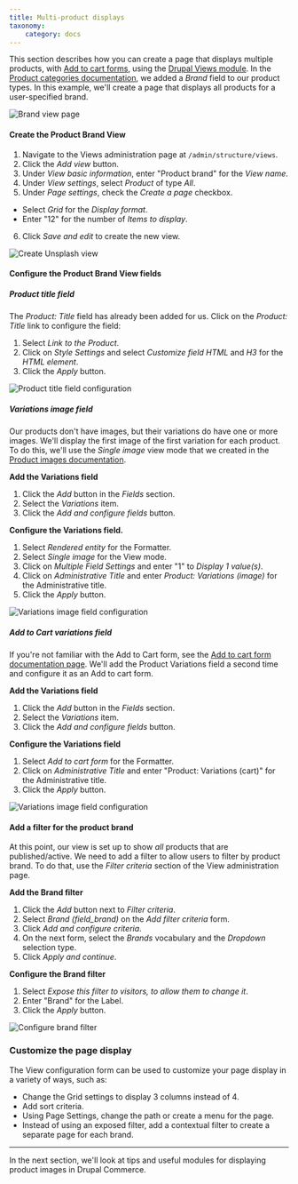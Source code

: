 ```yaml
---
title: Multi-product displays
taxonomy:
    category: docs
---
```


This section describes how you can create a page that displays multiple products, with [Add to cart forms](../02.add-to-cart-form), using the [Drupal Views module]. In the [Product categories documentation](../../02.product-architecture/03.product-categories), we added a *Brand* field to our product types. In this example, we'll create a page that displays all products for a user-specified brand.

![Brand view page](../../images/multi-product-display.jpg)

#### Create the Product Brand View

1. Navigate to the Views administration page at `/admin/structure/views`.
2. Click the *Add view* button.
3. Under *View basic information*, enter "Product brand" for the *View name*.
4. Under *View settings*, select *Product* of type *All*.
5. Under *Page settings*, check the *Create a page* checkbox.
 - Select *Grid* for the *Display format*.
 - Enter "12" for the number of *Items to display*.
6. Click *Save and edit* to create the new view.

![Create Unsplash view](../../images/multi-product-display-1.jpg)

#### Configure the Product Brand View fields
##### Product title field
The *Product: Title* field has already been added for us. Click on the *Product: Title* link to configure the field:
 1. Select *Link to the Product*.
 2. Click on *Style Settings* and select *Customize field HTML* and *H3* for the *HTML element*.
 3. Click the *Apply* button.

![Product title field configuration](../../images/multi-product-display-6.jpg)

##### Variations image field
Our products don't have images, but their variations do have one or more images. We'll display the first image of the first variation for each product. To do this, we'll use the *Single image* view mode that we created in the [Product images documentation](../06.product-images).

**Add the Variations field**
1. Click the *Add* button in the *Fields* section.
2. Select the *Variations* item.
3. Click the *Add and configure fields* button.

**Configure the Variations field.**
1. Select *Rendered entity* for the Formatter.
2. Select *Single image* for the View mode.
3. Click on *Multiple Field Settings* and enter "1" to *Display 1 value(s)*.
4. Click on *Administrative Title* and enter *Product: Variations (image)* for the Administrative title.
5. Click the *Apply* button.

![Variations image field configuration](../../images/multi-product-display-7.jpg)

##### Add to Cart variations field
If you're not familiar with the Add to Cart form, see the [Add to cart form documentation page](../02.add-to-cart-form). We'll add the Product Variations field a second time and configure it as an Add to cart form.

**Add the Variations field**
1. Click the *Add* button in the *Fields* section.
2. Select the *Variations* item.
3. Click the *Add and configure fields* button.

**Configure the Variations field**
1. Select *Add to cart form* for the Formatter.
2. Click on *Administrative Title* and enter "Product: Variations (cart)" for the Administrative title.
3. Click the *Apply* button.

![Variations image field configuration](../../images/multi-product-display-8.jpg)

#### Add a filter for the product brand
At this point, our view is set up to show *all* products that are published/active. We need to add a filter to allow users to filter by product brand. To do that, use the *Filter criteria* section of the View administration page.

**Add the Brand filter**
1. Click the *Add* button next to *Filter criteria*.
2. Select *Brand (field_brand)* on the *Add filter criteria* form.
3. Click *Add and configure criteria*.
4. On the next form, select the *Brands* vocabulary and the *Dropdown* selection type.
5. Click *Apply and continue*.

**Configure the Brand filter**
1. Select *Expose this filter to visitors, to allow them to change it*.
2. Enter "Brand" for the Label.
3. Click the *Apply* button.

![Configure brand filter](../../images/multi-product-display-3.jpg)

### Customize the page display
The View configuration form can be used to customize your page display in a variety of ways, such as:
* Change the Grid settings to display 3 columns instead of 4.
* Add sort criteria.
* Using Page Settings, change the path or create a menu for the page.
* Instead of using an exposed filter, add a contextual filter to create a separate page for each brand.

---
In the next section, we'll look at tips and useful modules for displaying product images in Drupal Commerce.

[Drupal Views module]: https://www.drupal.org/docs/8/core/modules/views
